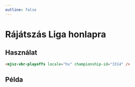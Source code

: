 ```yaml
---
outline: false
---
```


# Rájátszás Liga honlapra

## Használat

```html
<mjsz-vbr-playoffs locale="hu" championship-id="3314" />
```

## Példa

<ClientOnly>
  <mjsz-vbr-playoffs
    locale="hu"
    championship-id="3314"
  />
</ClientOnly>

